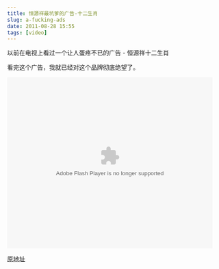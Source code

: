 ```yaml
---
title: 恒源祥最坑爹的广告-十二生肖
slug: a-fucking-ads
date: 2011-08-28 15:55
tags: [video]
---
```


以前在电视上看过一个让人蛋疼不已的广告 - 恒源祥十二生肖

看完这个广告，我就已经对这个品牌彻底绝望了。

<embed type="application/x-shockwave-flash" width="480" height="400" src="http://player.youku.com/player.php/Type/Folder/Fid/5275444/Ob/1/Pt/6/sid/XNTU2MDY2NTY=/v.swf" quality="high" align="middle" allowscriptaccess="always" allowfullscreen="true" mode="transparent"></embed>

[原地址][1]

[1]: http://v.youku.com/v_playlist/f5275444o1p6.html
